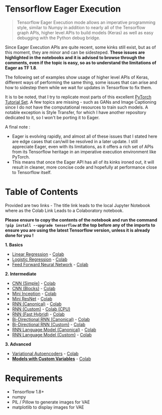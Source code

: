 # Tensorflow Eager Execution

> Tensorflow Eager Execution mode allows an imperative programming style, similar to Numpy in addition to nearly all of the Tensorflow graph APIs, higher level APIs to build models (Keras) as well as easy debugging with the Python debug bridge.

Since Eager Execution APIs are quite recent, some kinks still exist, but as of this moment, they are minor and can be sidesteped. **These issues are highlighted in the notebooks and it is advised to browse through the comments, even if the topic is easy, so as to understand the limitations of Eager as TF 1.8**.

The following set of examples show usage of higher level APIs of Keras, different ways of performing the same thing, some issues that can arise and how to sidestep them while we wait for updates in Tensorflow to fix them.

It is to be noted, that I try to replicate most parts of this excellent [PyTorch Tutorial Set](https://github.com/yunjey/pytorch-tutorial). A few topics are missing - such as GANs and Image Captioning since I do not have the computational resources to train such models. A notable exception is Style Transfer, for which I have another repository dedicated to it, so I won't be porting it to Eager.

A final note : 
- Eager is evolving rapidly, and almost all of these issues that I stated here are edge cases that can/will be resolved in a later update. I still appreciate Eager, even with its limitations, as it offers a rich set of APIs from its Tensorflow heritage in an imperative execution environment like PyTorch. 
- This means that once the Eager API has all of its kinks ironed out, it will result in cleaner, more concise code and hopefully at performance close to Tensorflow itself.

# Table of Contents

Provided are two links - The title link leads to the local Jupyter Notebook where as the Colab Link Leads to a Colaboratory notebook. 

**Please ensure to copy the contents of the notebook and run the command `!pip install --upgrade tensorflow` at the top before any of the imports to ensure you are using the latest Tensorflow version, unless it is already done for you !**

**1. Basics**
  - [Linear Regression](https://github.com/titu1994/tf-eager-examples/blob/master/notebooks/01_linear_regression.ipynb) - [Colab](https://colab.research.google.com/github/titu1994/tf-eager-examples/blob/master/notebooks/01_linear_regression.ipynb#scrollTo=ds1j7EC2ugi_)
  - [Logistic Regression](https://github.com/titu1994/tf-eager-examples/blob/master/notebooks/02_logistic_regression.ipynb) - [Colab](https://colab.research.google.com/github/titu1994/tf-eager-examples/blob/master/notebooks/02_logistic_regression.ipynb)
  - [Feed Forward Neural Network](https://github.com/titu1994/tf-eager-examples/blob/master/notebooks/03_feedforward_network.ipynb) - [Colab](https://colab.research.google.com/github/titu1994/tf-eager-examples/blob/master/notebooks/03_feedforward_network.ipynb)
  
**2. Intermediate**
  - [CNN (Simple)](https://github.com/titu1994/tf-eager-examples/blob/master/notebooks/04_01_cnn.ipynb) - [Colab](https://colab.research.google.com/github/titu1994/tf-eager-examples/blob/master/notebooks/04_01_cnn.ipynb)
  - [CNN (Blocks)](https://github.com/titu1994/tf-eager-examples/blob/master/notebooks/04_02_cnn_block.ipynb) - [Colab](https://colab.research.google.com/github/titu1994/tf-eager-examples/blob/master/notebooks/04_02_cnn_block.ipynb)
  - [Mini Inception](https://github.com/titu1994/tf-eager-examples/blob/master/notebooks/05_inception.ipynb) - [Colab](https://colab.research.google.com/github/titu1994/tf-eager-examples/blob/master/notebooks/05_inception.ipynb)
  - [Mini ResNet](https://github.com/titu1994/tf-eager-examples/blob/master/notebooks/05_resnet.ipynb) - [Colab](https://colab.research.google.com/github/titu1994/tf-eager-examples/blob/master/notebooks/05_resnet.ipynb)
  - [RNN (Canonical)](https://github.com/titu1994/tf-eager-examples/blob/master/notebooks/06_01_rnn.ipynb) - [Colab](https://colab.research.google.com/github/titu1994/tf-eager-examples/blob/master/notebooks/06_01_rnn.ipynb)
  - [RNN (Custom)](https://github.com/titu1994/tf-eager-examples/blob/master/notebooks/06_02_custom_rnn.ipynb) - [Colab (CPU)](https://colab.research.google.com/drive/17mOUhdWhbFAFwRxKiWm5GF5c8_PedsXX)
  - [RNN (Fast Hybrid)](https://github.com/titu1994/tf-eager-examples/blob/master/notebooks/06_03_fast_rnn.ipynb) - [Colab](https://colab.research.google.com/github/titu1994/tf-eager-examples/blob/master/notebooks/06_03_fast_rnn.ipynb)
  - [Bi-Directional RNN (Canonical)](https://github.com/titu1994/tf-eager-examples/blob/master/notebooks/07_01_bidirectional_rnn.ipynb) - [Colab](https://colab.research.google.com/github/titu1994/tf-eager-examples/blob/master/notebooks/07_01_bidirectional_rnn.ipynb)
  - [Bi-Directional RNN (Custom)](https://github.com/titu1994/tf-eager-examples/blob/master/notebooks/07_02_custom_bidirectional_rnn.ipynb) - [Colab](https://colab.research.google.com/drive/1GZ1W35o8XKiQVFH5O2hkNmkfAaogHpay)
  - [RNN Language Model (Canonical)](https://github.com/titu1994/tf-eager-examples/blob/master/notebooks/08_01_rnn_lm.ipynb) - [Colab](https://colab.research.google.com/drive/1uwCsSrg5PLXo6KZgHvZWTK92JGshV0Mq)
  - [RNN Language Model (Custom)](https://github.com/titu1994/tf-eager-examples/blob/master/notebooks/08_02_rnn_lm.ipynb) - [Colab](https://colab.research.google.com/drive/1BiAlvJzZF5whWyLiFAPcj_QO24ScKERW)
  
**3. Advanced**
  - [Variational Autoencoders](https://github.com/titu1994/tf-eager-examples/blob/master/notebooks/09_vae.ipynb) - [Colab](https://colab.research.google.com/github/titu1994/tf-eager-examples/blob/master/notebooks/09_vae.ipynb)
  - [**Models with Custom Variables**](https://github.com/titu1994/tf-eager-examples/blob/master/notebooks/10_custom_models.ipynb) - [Colab](https://colab.research.google.com/github/titu1994/tf-eager-examples/blob/master/notebooks/10_custom_models.ipynb)
  
  
# Requirements
- Tensorflow 1.8+
- numpy
- PIL / Pillow to generate images for VAE
- matplotlib to display images for VAE
